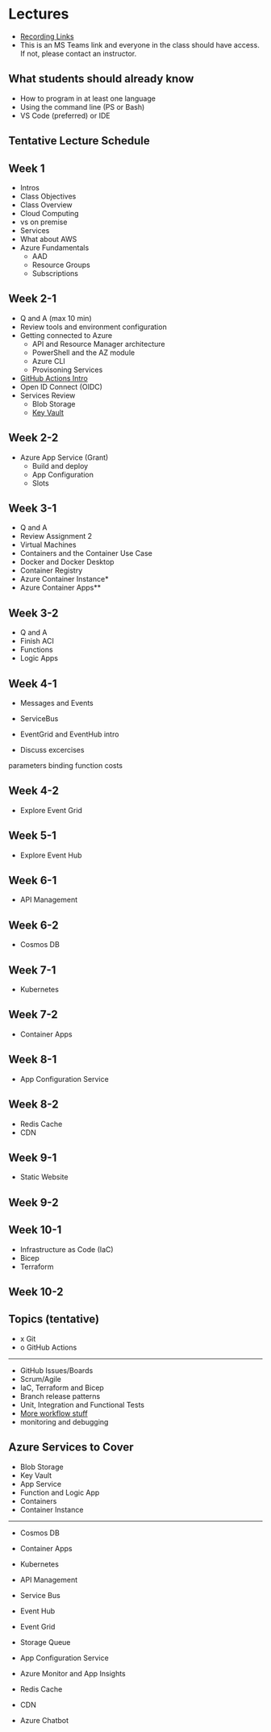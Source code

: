 # Lectures
- [Recording Links](asdf)
- This is an MS Teams link and everyone in the class should have access. If not, please contact an instructor.

## What students should already know

- How to program in at least one language
- Using the command line (PS or Bash)
- VS Code (preferred) or IDE

## Tentative Lecture Schedule


## Week 1

- Intros
- Class Objectives
- Class Overview
- Cloud Computing
- vs on premise
- Services
- What about AWS
- Azure Fundamentals
  - AAD
  - Resource Groups
  - Subscriptions

## Week 2-1
- Q and A (max 10 min)
- Review tools and environment configuration
- Getting connected to Azure
  - API and Resource Manager architecture
  - PowerShell and the AZ module
  - Azure CLI
  - Provisoning Services
- [GitHub Actions Intro](https://docs.github.com/en/actions)
- Open ID Connect (OIDC)
- Services Review
  - Blob Storage
  - [Key Vault](https://learn.microsoft.com/en-us/azure/key-vault/general/quick-create-cli)
  

## Week 2-2
- Azure App Service (Grant)
  - Build and deploy
  - App Configuration
  - Slots

## Week 3-1
- Q and A
- Review Assignment 2
- Virtual Machines
- Containers and the Container Use Case
- Docker and Docker Desktop
- Container Registry
- Azure Container Instance*
- Azure Container Apps**

## Week 3-2
- Q and A
- Finish ACI
- Functions
- Logic Apps

## Week 4-1 <next>
- Messages and Events
- ServiceBus
- EventGrid and EventHub intro

- Discuss excercises

parameters
binding
function costs

## Week 4-2
- Explore Event Grid

## Week 5-1
- Explore Event Hub

## Week 6-1
- API Management

## Week 6-2
- Cosmos DB

## Week 7-1
- Kubernetes

## Week 7-2
- Container Apps

## Week 8-1
- App Configuration Service

## Week 8-2
- Redis Cache
- CDN

## Week 9-1
- Static Website

## Week 9-2

## Week 10-1
- Infrastructure as Code (IaC)
- Bicep
- Terraform

## Week 10-2


## Topics (tentative)
- x Git
- o GitHub Actions
---
- GitHub Issues/Boards
- Scrum/Agile
- IaC, Terraform and Bicep
- Branch release patterns
- Unit, Integration and Functional Tests
- [More workflow stuff](https://docs.github.com/en/enterprise-cloud@latest/actions/using-workflows/about-workflows)
- monitoring and debugging

## Azure Services to Cover
- Blob Storage
- Key Vault
- App Service
- Function and Logic App
- Containers
- Container Instance

---

- Cosmos DB
- Container Apps
- Kubernetes

- API Management
- Service Bus
- Event Hub
- Event Grid
- Storage Queue
- App Configuration Service
- Azure Monitor and App Insights
- Redis Cache
- CDN

- Azure Chatbot
